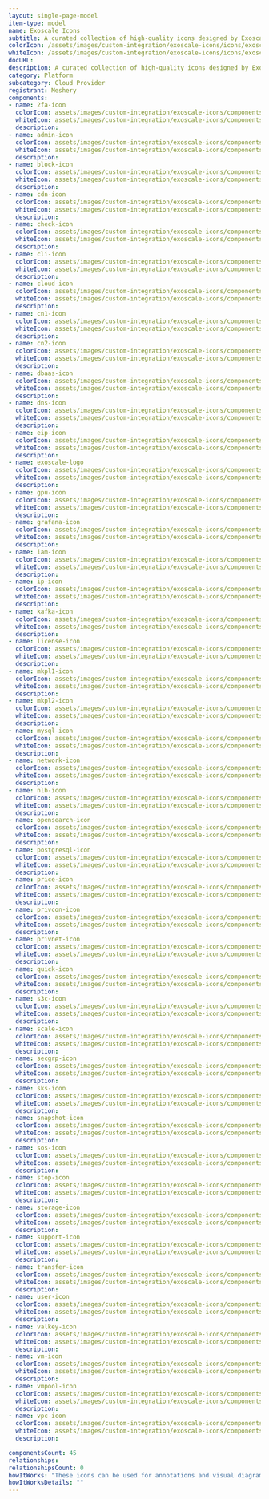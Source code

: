 ```yaml
---
layout: single-page-model
item-type: model
name: Exoscale Icons
subtitle: A curated collection of high-quality icons designed by Exoscale.
colorIcon: /assets/images/custom-integration/exoscale-icons/icons/exoscale-logo.svg
whiteIcon: /assets/images/custom-integration/exoscale-icons/icons/exoscale-logo.svg
docURL: 
description: A curated collection of high-quality icons designed by Exoscale.
category: Platform
subcategory: Cloud Provider
registrant: Meshery
components: 
- name: 2fa-icon
  colorIcon: assets/images/custom-integration/exoscale-icons/components/2fa-icon.svg
  whiteIcon: assets/images/custom-integration/exoscale-icons/components/2fa-icon.svg
  description: 
- name: admin-icon
  colorIcon: assets/images/custom-integration/exoscale-icons/components/admin-icon.svg
  whiteIcon: assets/images/custom-integration/exoscale-icons/components/admin-icon.svg
  description: 
- name: block-icon
  colorIcon: assets/images/custom-integration/exoscale-icons/components/block-icon.svg
  whiteIcon: assets/images/custom-integration/exoscale-icons/components/block-icon.svg
  description: 
- name: cdn-icon
  colorIcon: assets/images/custom-integration/exoscale-icons/components/cdn-icon.svg
  whiteIcon: assets/images/custom-integration/exoscale-icons/components/cdn-icon.svg
  description: 
- name: check-icon
  colorIcon: assets/images/custom-integration/exoscale-icons/components/check-icon.svg
  whiteIcon: assets/images/custom-integration/exoscale-icons/components/check-icon.svg
  description: 
- name: cli-icon
  colorIcon: assets/images/custom-integration/exoscale-icons/components/cli-icon.svg
  whiteIcon: assets/images/custom-integration/exoscale-icons/components/cli-icon.svg
  description: 
- name: cloud-icon
  colorIcon: assets/images/custom-integration/exoscale-icons/components/cloud-icon.svg
  whiteIcon: assets/images/custom-integration/exoscale-icons/components/cloud-icon.svg
  description: 
- name: cn1-icon
  colorIcon: assets/images/custom-integration/exoscale-icons/components/cn1-icon.svg
  whiteIcon: assets/images/custom-integration/exoscale-icons/components/cn1-icon.svg
  description: 
- name: cn2-icon
  colorIcon: assets/images/custom-integration/exoscale-icons/components/cn2-icon.svg
  whiteIcon: assets/images/custom-integration/exoscale-icons/components/cn2-icon.svg
  description: 
- name: dbaas-icon
  colorIcon: assets/images/custom-integration/exoscale-icons/components/dbaas-icon.svg
  whiteIcon: assets/images/custom-integration/exoscale-icons/components/dbaas-icon.svg
  description: 
- name: dns-icon
  colorIcon: assets/images/custom-integration/exoscale-icons/components/dns-icon.svg
  whiteIcon: assets/images/custom-integration/exoscale-icons/components/dns-icon.svg
  description: 
- name: eip-icon
  colorIcon: assets/images/custom-integration/exoscale-icons/components/eip-icon.svg
  whiteIcon: assets/images/custom-integration/exoscale-icons/components/eip-icon.svg
  description: 
- name: exoscale-logo
  colorIcon: assets/images/custom-integration/exoscale-icons/components/exoscale-logo.svg
  whiteIcon: assets/images/custom-integration/exoscale-icons/components/exoscale-logo.svg
  description: 
- name: gpu-icon
  colorIcon: assets/images/custom-integration/exoscale-icons/components/gpu-icon.svg
  whiteIcon: assets/images/custom-integration/exoscale-icons/components/gpu-icon.svg
  description: 
- name: grafana-icon
  colorIcon: assets/images/custom-integration/exoscale-icons/components/grafana-icon.svg
  whiteIcon: assets/images/custom-integration/exoscale-icons/components/grafana-icon.svg
  description: 
- name: iam-icon
  colorIcon: assets/images/custom-integration/exoscale-icons/components/iam-icon.svg
  whiteIcon: assets/images/custom-integration/exoscale-icons/components/iam-icon.svg
  description: 
- name: ip-icon
  colorIcon: assets/images/custom-integration/exoscale-icons/components/ip-icon.svg
  whiteIcon: assets/images/custom-integration/exoscale-icons/components/ip-icon.svg
  description: 
- name: kafka-icon
  colorIcon: assets/images/custom-integration/exoscale-icons/components/kafka-icon.svg
  whiteIcon: assets/images/custom-integration/exoscale-icons/components/kafka-icon.svg
  description: 
- name: license-icon
  colorIcon: assets/images/custom-integration/exoscale-icons/components/license-icon.svg
  whiteIcon: assets/images/custom-integration/exoscale-icons/components/license-icon.svg
  description: 
- name: mkpl1-icon
  colorIcon: assets/images/custom-integration/exoscale-icons/components/mkpl1-icon.svg
  whiteIcon: assets/images/custom-integration/exoscale-icons/components/mkpl1-icon.svg
  description: 
- name: mkpl2-icon
  colorIcon: assets/images/custom-integration/exoscale-icons/components/mkpl2-icon.svg
  whiteIcon: assets/images/custom-integration/exoscale-icons/components/mkpl2-icon.svg
  description: 
- name: mysql-icon
  colorIcon: assets/images/custom-integration/exoscale-icons/components/mysql-icon.svg
  whiteIcon: assets/images/custom-integration/exoscale-icons/components/mysql-icon.svg
  description: 
- name: network-icon
  colorIcon: assets/images/custom-integration/exoscale-icons/components/network-icon.svg
  whiteIcon: assets/images/custom-integration/exoscale-icons/components/network-icon.svg
  description: 
- name: nlb-icon
  colorIcon: assets/images/custom-integration/exoscale-icons/components/nlb-icon.svg
  whiteIcon: assets/images/custom-integration/exoscale-icons/components/nlb-icon.svg
  description: 
- name: opensearch-icon
  colorIcon: assets/images/custom-integration/exoscale-icons/components/opensearch-icon.svg
  whiteIcon: assets/images/custom-integration/exoscale-icons/components/opensearch-icon.svg
  description: 
- name: postgresql-icon
  colorIcon: assets/images/custom-integration/exoscale-icons/components/postgresql-icon.svg
  whiteIcon: assets/images/custom-integration/exoscale-icons/components/postgresql-icon.svg
  description: 
- name: price-icon
  colorIcon: assets/images/custom-integration/exoscale-icons/components/price-icon.svg
  whiteIcon: assets/images/custom-integration/exoscale-icons/components/price-icon.svg
  description: 
- name: privcon-icon
  colorIcon: assets/images/custom-integration/exoscale-icons/components/privcon-icon.svg
  whiteIcon: assets/images/custom-integration/exoscale-icons/components/privcon-icon.svg
  description: 
- name: privnet-icon
  colorIcon: assets/images/custom-integration/exoscale-icons/components/privnet-icon.svg
  whiteIcon: assets/images/custom-integration/exoscale-icons/components/privnet-icon.svg
  description: 
- name: quick-icon
  colorIcon: assets/images/custom-integration/exoscale-icons/components/quick-icon.svg
  whiteIcon: assets/images/custom-integration/exoscale-icons/components/quick-icon.svg
  description: 
- name: s3c-icon
  colorIcon: assets/images/custom-integration/exoscale-icons/components/s3c-icon.svg
  whiteIcon: assets/images/custom-integration/exoscale-icons/components/s3c-icon.svg
  description: 
- name: scale-icon
  colorIcon: assets/images/custom-integration/exoscale-icons/components/scale-icon.svg
  whiteIcon: assets/images/custom-integration/exoscale-icons/components/scale-icon.svg
  description: 
- name: secgrp-icon
  colorIcon: assets/images/custom-integration/exoscale-icons/components/secgrp-icon.svg
  whiteIcon: assets/images/custom-integration/exoscale-icons/components/secgrp-icon.svg
  description: 
- name: sks-icon
  colorIcon: assets/images/custom-integration/exoscale-icons/components/sks-icon.svg
  whiteIcon: assets/images/custom-integration/exoscale-icons/components/sks-icon.svg
  description: 
- name: snapshot-icon
  colorIcon: assets/images/custom-integration/exoscale-icons/components/snapshot-icon.svg
  whiteIcon: assets/images/custom-integration/exoscale-icons/components/snapshot-icon.svg
  description: 
- name: sos-icon
  colorIcon: assets/images/custom-integration/exoscale-icons/components/sos-icon.svg
  whiteIcon: assets/images/custom-integration/exoscale-icons/components/sos-icon.svg
  description: 
- name: stop-icon
  colorIcon: assets/images/custom-integration/exoscale-icons/components/stop-icon.svg
  whiteIcon: assets/images/custom-integration/exoscale-icons/components/stop-icon.svg
  description: 
- name: storage-icon
  colorIcon: assets/images/custom-integration/exoscale-icons/components/storage-icon.svg
  whiteIcon: assets/images/custom-integration/exoscale-icons/components/storage-icon.svg
  description: 
- name: support-icon
  colorIcon: assets/images/custom-integration/exoscale-icons/components/support-icon.svg
  whiteIcon: assets/images/custom-integration/exoscale-icons/components/support-icon.svg
  description: 
- name: transfer-icon
  colorIcon: assets/images/custom-integration/exoscale-icons/components/transfer-icon.svg
  whiteIcon: assets/images/custom-integration/exoscale-icons/components/transfer-icon.svg
  description: 
- name: user-icon
  colorIcon: assets/images/custom-integration/exoscale-icons/components/user-icon.svg
  whiteIcon: assets/images/custom-integration/exoscale-icons/components/user-icon.svg
  description: 
- name: valkey-icon
  colorIcon: assets/images/custom-integration/exoscale-icons/components/valkey-icon.svg
  whiteIcon: assets/images/custom-integration/exoscale-icons/components/valkey-icon.svg
  description: 
- name: vm-icon
  colorIcon: assets/images/custom-integration/exoscale-icons/components/vm-icon.svg
  whiteIcon: assets/images/custom-integration/exoscale-icons/components/vm-icon.svg
  description: 
- name: vmpool-icon
  colorIcon: assets/images/custom-integration/exoscale-icons/components/vmpool-icon.svg
  whiteIcon: assets/images/custom-integration/exoscale-icons/components/vmpool-icon.svg
  description: 
- name: vpc-icon
  colorIcon: assets/images/custom-integration/exoscale-icons/components/vpc-icon.svg
  whiteIcon: assets/images/custom-integration/exoscale-icons/components/vpc-icon.svg
  description: 

componentsCount: 45
relationships: 
relationshipsCount: 0
howItWorks: "These icons can be used for annotations and visual diagramming in designs."
howItWorksDetails: ""
---
```

